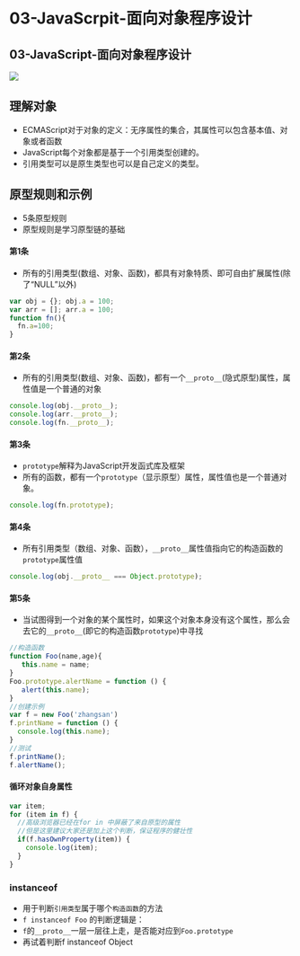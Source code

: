# 03-JavaScrpit-面向对象程序设计

## 03-JavaScript-面向对象程序设计

![](http://img.tvmao.com/stills/movie/190/310/b/L7KsW7OtLR=.jpg)

## 理解对象

* ECMAScript对于对象的定义：无序属性的集合，其属性可以包含基本值、对象或者函数
* JavaScript每个对象都是基于一个引用类型创建的。
* 引用类型可以是原生类型也可以是自己定义的类型。

## 原型规则和示例

* 5条原型规则
* 原型规则是学习原型链的基础

#### 第1条

* 所有的引用类型\(数组、对象、函数\)，都具有对象特质、即可自由扩展属性\(除了“NULL”以外\)

```javascript
var obj = {}; obj.a = 100;
var arr = []; arr.a = 100;
function fn(){
  fn.a=100;
}
```

#### 第2条

* 所有的引用类型\(数组、对象、函数\)，都有一个`__proto__`\(隐式原型\)属性，属性值是一个普通的对象

```javascript
console.log(obj.__proto__);
console.log(arr.__proto__);
console.log(fn.__proto__);
```

#### 第3条

* `prototype`解释为JavaScript开发函式库及框架
* 所有的函数，都有一个`prototype`（显示原型）属性，属性值也是一个普通对象。

```javascript
console.log(fn.prototype);
```

#### 第4条

* 所有引用类型（数组、对象、函数），`__proto__`属性值指向它的构造函数的`prototype`属性值

```javascript
console.log(obj.__proto__ === Object.prototype);
```

#### 第5条

* 当试图得到一个对象的某个属性时，如果这个对象本身没有这个属性，那么会去它的`__proto__`\(即它的构造函数`prototype`\)中寻找

```javascript
//构造函数
function Foo(name,age){
   this.name = name;
}
Foo.prototype.alertName = function () {
   alert(this.name);
}
//创建示例
var f = new Foo('zhangsan')
f.printName = function () {
  console.log(this.name);
}
//测试
f.printName();
f.alertName();
```

#### 循环对象自身属性

```javascript
var item;
for (item in f) {
  //高级浏览器已经在for in 中屏蔽了来自原型的属性
  //但是这里建议大家还是加上这个判断，保证程序的健壮性
  if(f.hasOwnProperty(item)) {
    console.log(item);
  }
}
```

### instanceof

* 用于判断`引用类型`属于哪个`构造函数`的方法
* `f instanceof Foo` 的判断逻辑是：
* `f`的`__proto__`一层一层往上走，是否能对应到`Foo.prototype`
* 再试着判断f instanceof Object

